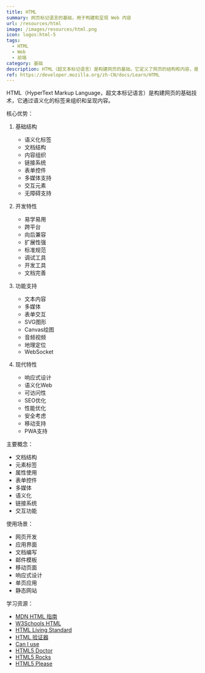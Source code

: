 ```yaml
---
title: HTML
summary: 网页标记语言的基础，用于构建和呈现 Web 内容
url: /resources/html
image: /images/resources/html.png
icon: logos:html-5
tags:
  - HTML
  - Web
  - 前端
category: 基础
description: HTML（超文本标记语言）是构建网页的基础，它定义了网页的结构和内容，是 Web 开发的核心技术之一。
ref: https://developer.mozilla.org/zh-CN/docs/Learn/HTML
---
```


HTML（HyperText Markup Language，超文本标记语言）是构建网页的基础技术，它通过语义化的标签来组织和呈现内容。

核心优势：

1. 基础结构
   - 语义化标签
   - 文档结构
   - 内容组织
   - 链接系统
   - 表单控件
   - 多媒体支持
   - 交互元素
   - 无障碍支持

2. 开发特性
   - 易学易用
   - 跨平台
   - 向后兼容
   - 扩展性强
   - 标准规范
   - 调试工具
   - 开发工具
   - 文档完善

3. 功能支持
   - 文本内容
   - 多媒体
   - 表单交互
   - SVG图形
   - Canvas绘图
   - 音频视频
   - 地理定位
   - WebSocket

4. 现代特性
   - 响应式设计
   - 语义化Web
   - 可访问性
   - SEO优化
   - 性能优化
   - 安全考虑
   - 移动支持
   - PWA支持

主要概念：
- 文档结构
- 元素标签
- 属性使用
- 表单控件
- 多媒体
- 语义化
- 链接系统
- 交互功能

使用场景：
- 网页开发
- 应用界面
- 文档编写
- 邮件模板
- 移动页面
- 响应式设计
- 单页应用
- 静态网站

学习资源：
- [MDN HTML 指南](https://developer.mozilla.org/zh-CN/docs/Learn/HTML)
- [W3Schools HTML](https://www.w3schools.com/html/)
- [HTML Living Standard](https://html.spec.whatwg.org/)
- [HTML 验证器](https://validator.w3.org/)
- [Can I use](https://caniuse.com/)
- [HTML5 Doctor](http://html5doctor.com/)
- [HTML5 Rocks](https://www.html5rocks.com/)
- [HTML5 Please](https://html5please.com/)
